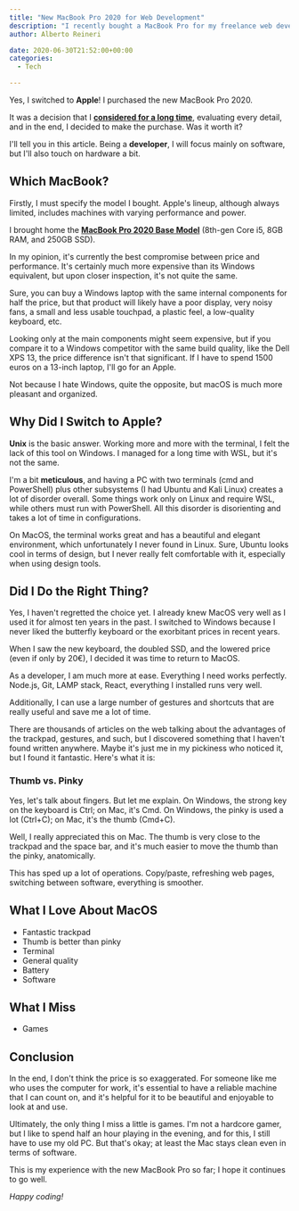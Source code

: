 ```yaml
---
title: "New MacBook Pro 2020 for Web Development"
description: "I recently bought a MacBook Pro for my freelance web development business! Let me share my first impressions with you."
author: Alberto Reineri

date: 2020-06-30T21:52:00+00:00
categories:
  - Tech

---
```


Yes, I switched to **Apple**! I purchased the new MacBook Pro 2020.

It was a decision that I **[considered for a long time][1]**, evaluating every detail, and in the end, I decided to make the purchase. Was it worth it?

I'll tell you in this article. Being a **developer**, I will focus mainly on software, but I'll also touch on hardware a bit.

## Which MacBook?

Firstly, I must specify the model I bought. Apple's lineup, although always limited, includes machines with varying performance and power.

I brought home the **<a href="https://www.apple.com/it/macbook-pro/" target="_blank" rel="noreferrer noopener">MacBook Pro 2020 Base Model</a>** (8th-gen Core i5, 8GB RAM, and 250GB SSD).

In my opinion, it's currently the best compromise between price and performance. It's certainly much more expensive than its Windows equivalent, but upon closer inspection, it's not quite the same.

Sure, you can buy a Windows laptop with the same internal components for half the price, but that product will likely have a poor display, very noisy fans, a small and less usable touchpad, a plastic feel, a low-quality keyboard, etc.

Looking only at the main components might seem expensive, but if you compare it to a Windows competitor with the same build quality, like the Dell XPS 13, the price difference isn't that significant. If I have to spend 1500 euros on a 13-inch laptop, I'll go for an Apple.

Not because I hate Windows, quite the opposite, but macOS is much more pleasant and organized.

## Why Did I Switch to Apple?

**Unix** is the basic answer. Working more and more with the terminal, I felt the lack of this tool on Windows. I managed for a long time with WSL, but it's not the same.

I'm a bit **meticulous**, and having a PC with two terminals (cmd and PowerShell) plus other subsystems (I had Ubuntu and Kali Linux) creates a lot of disorder overall. Some things work only on Linux and require WSL, while others must run with PowerShell. All this disorder is disorienting and takes a lot of time in configurations.

On MacOS, the terminal works great and has a beautiful and elegant environment, which unfortunately I never found in Linux. Sure, Ubuntu looks cool in terms of design, but I never really felt comfortable with it, especially when using design tools.

## Did I Do the Right Thing?

Yes, I haven't regretted the choice yet. I already knew MacOS very well as I used it for almost ten years in the past. I switched to Windows because I never liked the butterfly keyboard or the exorbitant prices in recent years.

When I saw the new keyboard, the doubled SSD, and the lowered price (even if only by 20€), I decided it was time to return to MacOS.

As a developer, I am much more at ease. Everything I need works perfectly. Node.js, Git, LAMP stack, React, everything I installed runs very well.

Additionally, I can use a large number of gestures and shortcuts that are really useful and save me a lot of time.

There are thousands of articles on the web talking about the advantages of the trackpad, gestures, and such, but I discovered something that I haven't found written anywhere. Maybe it's just me in my pickiness who noticed it, but I found it fantastic. Here's what it is:

### Thumb vs. Pinky

Yes, let's talk about fingers. But let me explain. On Windows, the strong key on the keyboard is Ctrl; on Mac, it's Cmd. On Windows, the pinky is used a lot (Ctrl+C); on Mac, it's the thumb (Cmd+C).

Well, I really appreciated this on Mac. The thumb is very close to the trackpad and the space bar, and it's much easier to move the thumb than the pinky, anatomically.

This has sped up a lot of operations. Copy/paste, refreshing web pages, switching between software, everything is smoother.

## What I Love About MacOS

  * Fantastic trackpad
  * Thumb is better than pinky
  * Terminal
  * General quality
  * Battery
  * Software

## What I Miss

  * Games

## Conclusion

In the end, I don't think the price is so exaggerated. For someone like me who uses the computer for work, it's essential to have a reliable machine that I can count on, and it's helpful for it to be beautiful and enjoyable to look at and use.

Ultimately, the only thing I miss a little is games. I'm not a hardcore gamer, but I like to spend half an hour playing in the evening, and for this, I still have to use my old PC. But that's okay; at least the Mac stays clean even in terms of software.

This is my experience with the new MacBook Pro so far; I hope it continues to go well.

_Happy coding!_

 [1]: /en/blog/new-macbooks-m1-for-programming/